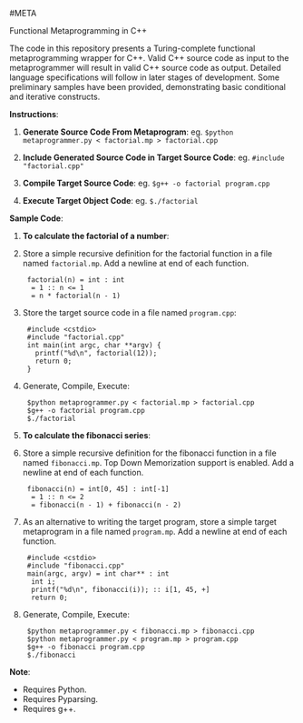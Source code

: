 #META

Functional Metaprogramming in C++

The code in this repository presents a Turing-complete functional metaprogramming wrapper for C++. Valid C++ source code as input to the metaprogrammer will result in valid C++ source code as output. Detailed language specifications will follow in later stages of development. Some preliminary samples have been provided, demonstrating basic conditional and iterative constructs.

**Instructions**:

1. **Generate Source Code From Metaprogram**: eg. `$python metaprogrammer.py < factorial.mp > factorial.cpp`

2. **Include Generated Source Code in Target Source Code**: eg. `#include "factorial.cpp"`

3. **Compile Target Source Code**: eg. `$g++ -o factorial program.cpp`

4. **Execute Target Object Code**: eg. `$./factorial`

**Sample Code**:

1. **To calculate the factorial of a number**:

  1. Store a simple recursive definition for the factorial function in a file named `factorial.mp`. Add a newline at end of each function.

          factorial(n) = int : int
           = 1 :: n <= 1
           = n * factorial(n - 1)

  2. Store the target source code in a file named `program.cpp`:

          #include <cstdio>
          #include "factorial.cpp"
          int main(int argc, char **argv) {
            printf("%d\n", factorial(12));
            return 0;
          }

  3. Generate, Compile, Execute:

          $python metaprogrammer.py < factorial.mp > factorial.cpp
          $g++ -o factorial program.cpp
          $./factorial

2. **To calculate the fibonacci series**:

  1. Store a simple recursive definition for the fibonacci function in a file named `fibonacci.mp`. Top Down Memorization support is enabled. Add a newline at end of each function.

          fibonacci(n) = int[0, 45] : int[-1]
           = 1 :: n <= 2
           = fibonacci(n - 1) + fibonacci(n - 2)

  2. As an alternative to writing the target program, store a simple target metaprogram in a file named `program.mp`. Add a newline at end of each function.

          #include <cstdio>
          #include "fibonacci.cpp"
          main(argc, argv) = int char** : int
           int i;
           printf("%d\n", fibonacci(i)); :: i[1, 45, +]
           return 0;

  3. Generate, Compile, Execute:

          $python metaprogrammer.py < fibonacci.mp > fibonacci.cpp
          $python metaprogrammer.py < program.mp > program.cpp
          $g++ -o fibonacci program.cpp
          $./fibonacci

**Note**:

* Requires Python.
* Requires Pyparsing.
* Requires g++.
